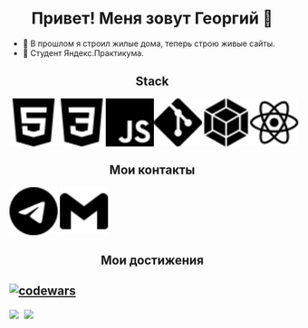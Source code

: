 <h1 align="center">Привет! Меня зовут Георгий 👋</h1>

* :hammer: В прошлом я строил жилые дома, теперь строю живые сайты.    
* :orange_book: Студент Яндекс.Практикума.    

<h2 align="center">Stack</h2>

<div style="display: flex">
    <img src="./svg/html5.svg" width="85px" height="85px">
    <img src="./svg/css3.svg" width="85px" height="85px">
    <img src="./svg/javascript.svg" width="85px" height="85px">
    <img src="./svg/git.svg" width="85px" height="85px">
    <img src="./svg/webpack.svg" width="85px" height="85px">
    <img src="./svg/react.svg" width="85px" height="85px">
</div>

<h2 align="center">Мои контакты</h2>

[<img src="./svg/telegram.svg" width="85px" height="85px">](https://t.me/f_georgii)
[<img src="./svg/gmail.svg" width="85px" height="85px">](mailto:g29f05@gmail.com)

<h2 align="center">Мои достижения<h2/>

[![codewars](https://www.codewars.com/users/FGeorgy/badges/large)](https://www.codewars.com/users/FGeorgy)

<div>
  <a href="https://github-readme-stats.vercel.app/api?username=FGeorgy&hide=contribs&show_icons=true&theme=react">
    <img  align="left" height="130" style="margin-right: 10px" src="https://github-readme-stats.vercel.app/api?username=FGeorgy&hide=contribs&show_icons=true&theme=dark" />
  </a>
  <a href="https://github-readme-stats.vercel.app/api/top-langs/?username=FGeorgy&layout=compact&theme=react">
    <img align="left" height="130" src="https://github-readme-stats.vercel.app/api/top-langs/?username=FGeorgy&layout=compact&theme=dark" />
  </a>
</div>